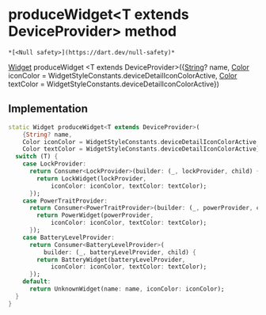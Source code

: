 


# produceWidget&lt;T extends DeviceProvider> method




    *[<Null safety>](https://dart.dev/null-safety)*




[Widget](https://api.flutter.dev/flutter/widgets/Widget-class.html) produceWidget
&lt;T extends DeviceProvider>({[String](https://api.flutter.dev/flutter/dart-core/String-class.html)? name, [Color](https://api.flutter.dev/flutter/dart-ui/Color-class.html) iconColor = WidgetStyleConstants.deviceDetailIconColorActive, [Color](https://api.flutter.dev/flutter/dart-ui/Color-class.html) textColor = WidgetStyleConstants.deviceDetailIconColorActive})








## Implementation

```dart
static Widget produceWidget<T extends DeviceProvider>(
    {String? name,
    Color iconColor = WidgetStyleConstants.deviceDetailIconColorActive,
    Color textColor = WidgetStyleConstants.deviceDetailIconColorActive}) {
  switch (T) {
    case LockProvider:
      return Consumer<LockProvider>(builder: (_, lockProvider, child) {
        return LockWidget(lockProvider,
            iconColor: iconColor, textColor: textColor);
      });
    case PowerTraitProvider:
      return Consumer<PowerTraitProvider>(builder: (_, powerProvider, child) {
        return PowerWidget(powerProvider,
            iconColor: iconColor, textColor: textColor);
      });
    case BatteryLevelProvider:
      return Consumer<BatteryLevelProvider>(
          builder: (_, batteryLevelProvider, child) {
        return BatteryWidget(batteryLevelProvider,
            iconColor: iconColor, textColor: textColor);
      });
    default:
      return UnknownWidget(name: name, iconColor: iconColor);
  }
}
```







